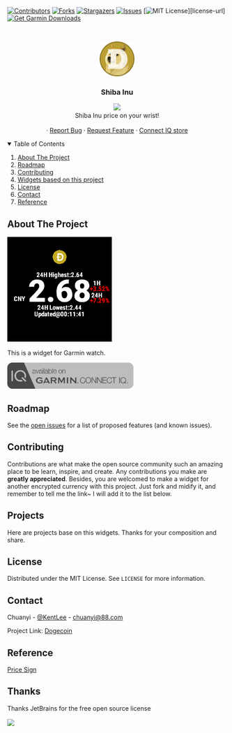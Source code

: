 [![Contributors][contributors-shield]][contributors-url]
[![Forks][forks-shield]][forks-url]
[![Stargazers][stars-shield]][stars-url]
[![Issues][issues-shield]][issues-url]
[![MIT License][license-shield]][license-url]
[![Get Garmin Downloads](https://github.com/Likenttt/Shiba-inu-price-garmin-widget/actions/workflows/garmin_download_count.yml/badge.svg?branch=main)](https://github.com/Likenttt/Shiba-inu-price-garmin-widget/actions/workflows/garmin_download_count.yml)




<!-- PROJECT LOGO -->
<br />
<p align="center">
    <a href="https://github.com/Likenttt/Shiba-inu-price-garmin-widget">
    <img src="screenshot/doge.png" alt="Logo" width="80" height="80">
    </a>
    

  <h3 align="center">Shiba Inu</h3>

  <p align="center">
    <img src="https://img.shields.io/badge/CIQ_Store_downloads-786-green"/>
    <br />
    Shiba Inu price on your wrist!
    <br />
    <br />
    ·
    <a href="https://github.com/Likenttt/Shiba-inu-price-garmin-widget/issues">Report Bug</a>
    ·
    <a href="https://github.com/Likenttt/Shiba-inu-price-garmin-widget/issues">Request Feature</a>
    ·
    <a href="https://apps.garmin.com/en-US/apps/c6168ee2-aa5b-42d3-964d-7a891fb8fc12">Connect IQ store</a>
  </p>
</p>



<!-- TABLE OF CONTENTS -->
<details open="open">
  <summary>Table of Contents</summary>
  <ol>
    <li>
      <a href="#about-the-project">About The Project</a>
    </li>
    <li><a href="#roadmap">Roadmap</a></li>
    <li><a href="#contributing">Contributing</a></li>
    <li><a href="#projects">Widgets based on this project</a></li>
    <li><a href="#license">License</a></li>
    <li><a href="#contact">Contact</a></li>
    <li><a href="#reference">Reference</a></li>

  </ol>
</details>



<!-- ABOUT THE PROJECT -->
## About The Project

[![Demo][product-screenshot]](https://github.com/Likenttt/Shiba-inu-price-garmin-widget)

This is a widget for Garmin watch.

<a href="https://apps.garmin.com/en-US/apps/c6168ee2-aa5b-42d3-964d-7a891fb8fc12" target="_blank" class="download">
  <img src="screenshot/available-connect-iq-badge.svg" height="60" alt="Download" />
</a>

## Roadmap

See the [open issues](https://github.com/Likenttt/Shiba-inu-price-garmin-widget/issues) for a list of proposed features (and known issues).


<!-- CONTRIBUTING -->
## Contributing

Contributions are what make the open source community such an amazing place to be learn, inspire, and create. Any contributions you make are **greatly appreciated**. Besides, you are welcomed to make a widget for another encrypted currency with this project. Just fork and midify it, and remember to tell me the link~ I will add it to the list below.

## Projects

Here are projects base on this widgets. Thanks for your composition and share.

<!-- LICENSE -->
## License

Distributed under the MIT License. See `LICENSE` for more information.



<!-- CONTACT -->
## Contact

Chuanyi - [@KentLee](https://twitter.com/KentLee01607301) - chuanyi@88.com

Project Link: [Dogecoin](https://github.com/Likenttt/Shiba-inu-price-garmin-widget)

## Reference

[Price Sign](https://zh.wikipedia.org/zh-cn/%E8%B4%A7%E5%B8%81%E7%AC%A6%E5%8F%B7)

## Thanks

Thanks JetBrains for the free open source license

<a href="https://www.jetbrains.com/?from=gev" target="_blank">
	<img src="https://i.loli.net/2021/02/08/2aejB8rwNmQR7FG.png" width = "260" align=center />
</a>


<!-- MARKDOWN LINKS & IMAGES -->
<!-- https://www.markdownguide.org/basic-syntax/#reference-style-links -->
[contributors-shield]: https://img.shields.io/github/contributors/Likenttt/Shiba-inu-price-garmin-widget.svg?style=for-the-badge
[contributors-url]: https://github.com/Likenttt/Shiba-inu-price-garmin-widget/graphs/contributors
[forks-shield]: https://img.shields.io/github/forks/Likenttt/Shiba-inu-price-garmin-widget.svg?style=for-the-badge
[forks-url]: https://github.com/Likenttt/Shiba-inu-price-garmin-widget/network/members
[stars-shield]: https://img.shields.io/github/stars/Likenttt/Shiba-inu-price-garmin-widget.svg?style=for-the-badge
[stars-url]: https://github.com/Likenttt/Shiba-inu-price-garmin-widget/stargazers
[issues-shield]: https://img.shields.io/github/issues/Likenttt/Shiba-inu-price-garmin-widget.svg?style=for-the-badge
[issues-url]: https://github.com/Likenttt/Shiba-inu-price-garmin-widget/issues
[license-shield]: https://img.shields.io/github/license/Likenttt/Shiba-inu-price-garmin-widget.svg?style=for-the-badge
[product-screenshot]: screenshot/dogecoin_break0_4_usd.png
